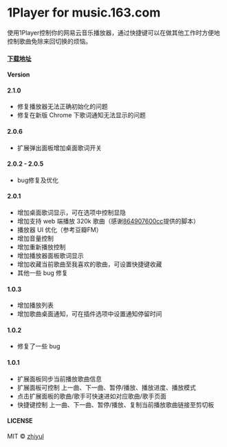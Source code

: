 # 1Player for music.163.com

使用1Player控制你的网易云音乐播放器，通过快捷键可以在做其他工作时方便地控制歌曲免除来回切换的烦恼。

#### [下载地址](https://chrome.google.com/webstore/detail/1player/bbleianliopbinjkpnmnhikiplblaifl?hl=zh-CN)

#### Version

#### 2.1.0

- 修复播放器无法正确初始化的问题
- 修复在新版 Chrome 下歌词通知无法显示的问题

#### 2.0.6

- 扩展弹出面板增加桌面歌词开关

#### 2.0.2 - 2.0.5

- bug修复及优化

#### 2.0.1

- 增加桌面歌词显示，可在选项中控制显隐
- 增加支持 web 端播放 320k 歌曲（感谢[864907600cc](https://greasyfork.org/zh-CN/users/141-864907600cc)提供的脚本）
- 播放器 UI 优化（参考豆瓣FM）
- 增加音量控制
- 增加重新播放控制
- 增加播放器面板歌词显示
- 增加收藏当前歌曲至我喜欢的歌曲，可设置快捷键收藏
- 其他一些 bug 修复

#### 1.0.3

- 增加播放列表
- 增加歌曲桌面通知，可在插件选项中设置通知停留时间

#### 1.0.2

- 修复了一些 bug

#### 1.0.1

- 扩展面板同步当前播放歌曲信息
- 扩展面板可控制 上一曲、下一曲、暂停/播放、播放进度、播放模式
- 点击扩展面板的歌曲/歌手可快速进如对应歌曲/歌手页面
- 快捷键控制 上一曲、下一曲、暂停/播放、复制当前播放歌曲链接至剪切板



#### LICENSE

MIT © [zhiyul](http://github.com/zhiyul)

